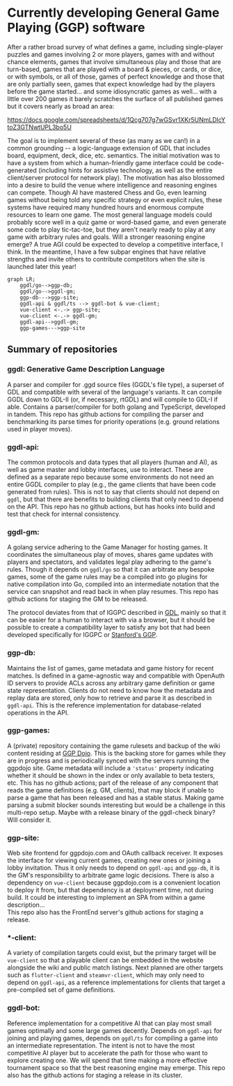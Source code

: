 # Currently developing General Game Playing (GGP) software

After a rather broad survey of what defines a game, including single-player puzzles
and games involving 2 or more players, games with and without chance elements, games
that involve simultaneous play and those that are turn-based, games that are played
with a board & pieces, or cards, or dice, or with symbols, or all of those, games of
perfect knowledge and those that are only partially seen, games that expect knowledge
had by the players before the game started... and some idiosyncratic games as well...
with a little over 200 games it barely scratches the surface of all published games
but it covers nearly as broad an area:

https://docs.google.com/spreadsheets/d/1Qcg707g7wGSvr1XKr5UNmLDlcYtoZ3GTNwtUPL3bo5U

The goal is to implement several of these (as many as we can!) in a common grounding
-- a logic-language extension of GDL that includes board, equipment, deck, dice, etc.
semantics.  The initial motivation was to have a system from which a human-friendly
game interface could be code-generated (including hints for assistive technology, as
well as the entire client/server protocol for network play).  The motivation has also
blossomed into a desire to build the venue where intelligence and reasoning engines
can compete.  Though AI have mastered Chess and Go, even learning games without being
told any specific strategy or even explicit rules, these systems have required many
hundred hours and enormous compute resources to learn one game.  The most general
language models could probably score well in a quiz game or word-based game, and
even generate some code to play tic-tac-toe, but they aren't nearly ready to play at
any game with arbitrary rules and goals.  Will a stronger reasoning engine emerge?
A true AGI could be expected to develop a competitive interface, I think.  In the
meantime, I have a few subpar engines that have relative strengths and invite others
to contribute competitors when the site is launched later this year!


```mermaid
graph LR;
    ggdl/go-->ggp-db;
    ggdl/go-->ggdl-gm;
    ggp-db--->ggp-site;
    ggdl-api & ggdl/ts --> ggdl-bot & vue-client;
    vue-client <-.-> ggp-site;
    vue-client <-.-> ggdl-gm;
    ggdl-api-->ggdl-gm;
    ggp-games--->ggp-site
```

## Summary of repositories

### **ggdl**: Generative Game Description Language

A parser and compiler for .ggd source files (GGDL's file type), a superset of
GDL and compatible with several of the language's variants.  It can compile
GGDL down to GDL-II (or, if necessary, rtGDL) and will compile to GDL-I if able.
Contains a parser/compiler for both golang and TypeScript, developed in tandem.
This repo has github actions for compiling the parser and benchmarking its parse
times for priority operations (e.g. ground relations used in player moves).

### **ggdl-api**:

The common protocols and data types that all players (human and
AI), as well as game master and lobby interfaces, use to interact.  These are
defined as a separate repo because some environments do not need an entire GGDL 
compiler to play (e.g., the game clients that have been code generated from
rules).  This is not to say that clients should not depend on `ggdl`, but that
there are benefits to building clients that only need to depend on the API.
This repo has no github actions, but has hooks into build and test that check
for internal consistency.

### **ggdl-gm**:

A golang service adhering to the Game Manager for hosting games.
It coordinates the simultaneous play of moves, shares game updates with players
and spectators, and validates legal play adhering to the game's rules.  Though
it depends on `ggdl/go` so that it can arbitrate any bespoke games, some of the
game rules may be a compiled into go plugins for native compilation into Go,
compiled into an intermediate notation that the service can snapshot and read
back in when play resumes.
This repo has github actions for staging the GM to be released.

The protocol deviates from that of IGGPC described in [GDL](https://www.cs.uic.edu/~hinrichs/papers/love2006general.pdf),
mainly so that it can be easier for a human to interact with via a browser,
but it should be possible to create a compatibility layer to satisfy any bot
that had been developed specifically for IGGPC or [Stanford's GGP](games.ggp.org).

### **ggp-db**:

Maintains the list of games, game metadata and game history for
recent matches.  Is defined in a game-agnostic way and compatible with OpenAuth
ID servers to provide ACLs across any arbitrary game definition or game state
representation.  Clients do not need to know how the metadata and replay data
are stored, only how to retrieve and parse it as described in `ggdl-api`.  This
is the reference implementation for database-related operations in the API.

### **ggp-games**:

A (private) repository containing the game rulesets and backup
of the wiki content residing at [GGP Dojo](https://ggpdojo.com/games).  This is
the backing store for games while they are in progress and is periodically
synced with the servers running the ggpdojo site.  Game metadata will include
a `'status'` property indicating whether it should be shown in the index or only
available to beta testers, etc.
This has no github actions; part of the release of any component that reads the
game definitions (e.g. GM, clients), that may block if unable to parse a game
that has been released and has a stable status.  Making game parsing a submit
blocker sounds interesting but would be a challenge in this multi-repo setup.
Maybe with a release binary of the ggdl-check binary?  Will consider it.

### **ggp-site**:

Web site frontend for ggpdojo.com and OAuth callback receiver.
It exposes the interface for viewing current games, creating new ones or joining
a lobby invitation.  Thus it only needs to depend on `ggdl-api` and `ggp-db`, it
is the GM's responsibility to arbitrate game logic decisions.  There is also a
dependency on `vue-client` because ggpdojo.com is a convenient location to
deploy it from, but that dependency is at deployment time, not during build.
It could be interesting to implement an SPA from within a game description... \
This repo also has the FrontEnd server's github actions for staging a release.

### **\*-client**:
A variety of compilation targets could exist, but the primary
target will be `vue-client` so that a playable client can be embedded in the
website alongside the wiki and public match listings.  Next planned are other
targets such as `flutter-client` and `steamvr-client`, which may only need to
depend on `ggdl-api`, as a reference implementations for clients that target a
pre-compiled set of game definitions.

### **ggdl-bot**:

Reference implementation for a competitive AI that can play
most small games optimally and some large games decently.  Depends on `ggdl-api`
for joining and playing games, depends on `ggdl/ts` for compiling a game into an
intermediate representation.  The intent is not to have the most competitive
AI player but to accelerate the path for those who want to explore creating one.
We will spend that time making a more effective tournament space so that the
best reasoning engine may emerge.
This repo also has the github actions for staging a release in its cluster.
